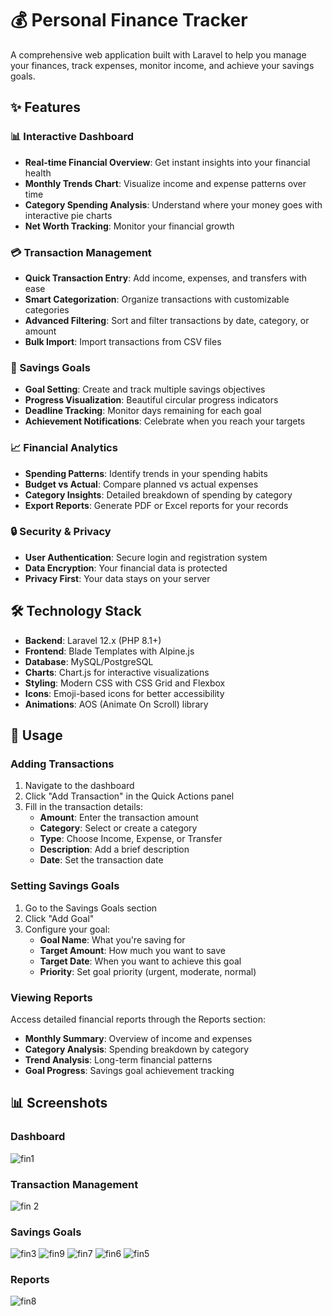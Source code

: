 # 💰 Personal Finance Tracker

A comprehensive web application built with Laravel to help you manage your finances, track expenses, monitor income, and achieve your savings goals.

## ✨ Features

### 📊 Interactive Dashboard
- **Real-time Financial Overview**: Get instant insights into your financial health
- **Monthly Trends Chart**: Visualize income and expense patterns over time
- **Category Spending Analysis**: Understand where your money goes with interactive pie charts
- **Net Worth Tracking**: Monitor your financial growth

### 💳 Transaction Management
- **Quick Transaction Entry**: Add income, expenses, and transfers with ease
- **Smart Categorization**: Organize transactions with customizable categories
- **Advanced Filtering**: Sort and filter transactions by date, category, or amount
- **Bulk Import**: Import transactions from CSV files

### 🎯 Savings Goals
- **Goal Setting**: Create and track multiple savings objectives
- **Progress Visualization**: Beautiful circular progress indicators
- **Deadline Tracking**: Monitor days remaining for each goal
- **Achievement Notifications**: Celebrate when you reach your targets

### 📈 Financial Analytics
- **Spending Patterns**: Identify trends in your spending habits
- **Budget vs Actual**: Compare planned vs actual expenses
- **Category Insights**: Detailed breakdown of spending by category
- **Export Reports**: Generate PDF or Excel reports for your records

### 🔒 Security & Privacy
- **User Authentication**: Secure login and registration system
- **Data Encryption**: Your financial data is protected
- **Privacy First**: Your data stays on your server

## 🛠️ Technology Stack

- **Backend**: Laravel 12.x (PHP 8.1+)
- **Frontend**: Blade Templates with Alpine.js
- **Database**: MySQL/PostgreSQL
- **Charts**: Chart.js for interactive visualizations
- **Styling**: Modern CSS with CSS Grid and Flexbox
- **Icons**: Emoji-based icons for better accessibility
- **Animations**: AOS (Animate On Scroll) library

## 🎯 Usage

### Adding Transactions

1. Navigate to the dashboard
2. Click "Add Transaction" in the Quick Actions panel
3. Fill in the transaction details:
   - **Amount**: Enter the transaction amount
   - **Category**: Select or create a category
   - **Type**: Choose Income, Expense, or Transfer
   - **Description**: Add a brief description
   - **Date**: Set the transaction date

### Setting Savings Goals

1. Go to the Savings Goals section
2. Click "Add Goal"
3. Configure your goal:
   - **Goal Name**: What you're saving for
   - **Target Amount**: How much you want to save
   - **Target Date**: When you want to achieve this goal
   - **Priority**: Set goal priority (urgent, moderate, normal)

### Viewing Reports

Access detailed financial reports through the Reports section:
- **Monthly Summary**: Overview of income and expenses
- **Category Analysis**: Spending breakdown by category
- **Trend Analysis**: Long-term financial patterns
- **Goal Progress**: Savings goal achievement tracking

## 📊 Screenshots

### Dashboard
![fin1](https://github.com/user-attachments/assets/583b5d53-2f58-4d48-877f-f805502dcd07)

### Transaction Management
![fin 2](https://github.com/user-attachments/assets/5934229c-988f-49e6-a906-d0fb07cee6e9)

### Savings Goals
![fin3](https://github.com/user-attachments/assets/cfde9719-8177-4eb5-86c3-138fc5b2bd61)
![fin9](https://github.com/user-attachments/assets/bd58adab-5310-4f9f-bce9-5cb6830c011b)
![fin7](https://github.com/user-attachments/assets/ef32c0f1-4dcd-4452-ba21-8005c5eb4a5b)
![fin6](https://github.com/user-attachments/assets/eda91a80-2ff8-4a8e-89f8-3ce401bab1ae)
![fin5](https://github.com/user-attachments/assets/d79023d9-496e-4c4a-9a06-c64ab079e198)

### Reports
![fin8](https://github.com/user-attachments/assets/5453f8a5-c872-4aac-b85f-9e2028b27a43)
